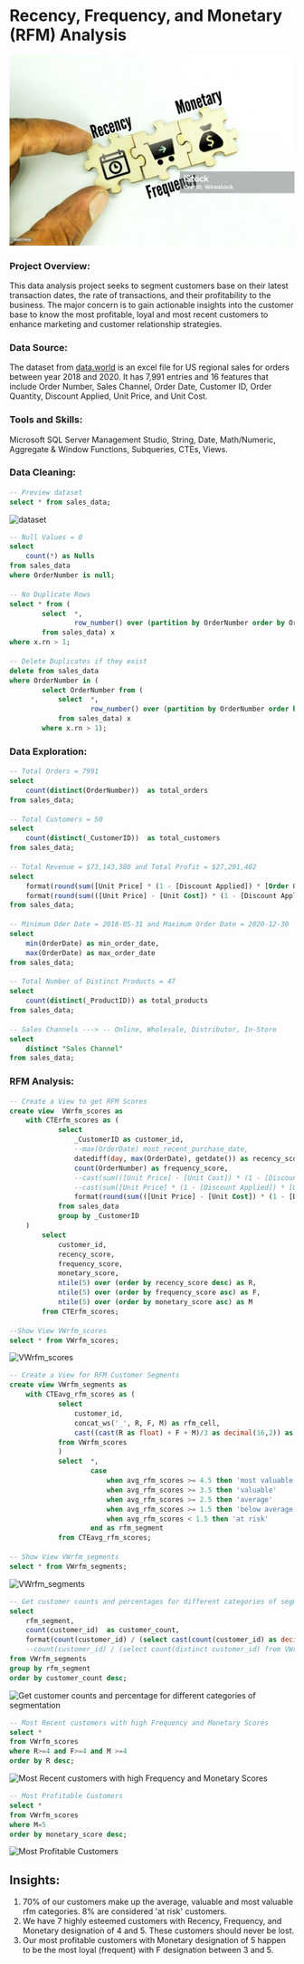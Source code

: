 # Recency, Frequency, and Monetary (RFM) Analysis
![](rfm_banner.jpg)

### Project Overview:
This data analysis project seeks to segment customers base on their latest transaction dates, the rate of transactions, and their profitability to the business. The major concern is to gain actionable insights into the customer base to know the most profitable, loyal and most recent customers to enhance marketing and customer relationship strategies.
### Data Source:
The dataset from [data.world](https://data.world/dataman-udit/us-regional-sales-data) is an excel file for US regional sales for orders between year 2018 and 2020. It has 7,991 entries and 16 features that include Order Number, Sales Channel, Order Date, Customer ID, Order Quantity, Discount Applied, Unit Price, and Unit Cost.
### Tools and Skills:
Microsoft SQL Server Management Studio, String, Date, Math/Numeric, Aggregate & Window Functions, Subqueries, CTEs, Views.
### Data Cleaning:
```sql
-- Preview dataset
select * from sales_data;
```
![dataset](https://github.com/jakejosh6751/Recency-Frequency-and-Monetary-Analysis/assets/148710647/da7e2ac4-a825-4aff-aa07-433427367193)
```sql
-- Null Values = 0
select
	count(*) as Nulls
from sales_data
where OrderNumber is null;

-- No Duplicate Rows
select * from (
		select	*,
				row_number() over (partition by OrderNumber order by OrderNumber) as rn
		from sales_data) x
where x.rn > 1;

-- Delete Duplicates if they exist
delete from sales_data
where OrderNumber in (
		select OrderNumber from (
			select	*,
					row_number() over (partition by OrderNumber order by OrderNumber) as rn
			from sales_data) x
		where x.rn > 1);
```
### Data Exploration:
```sql
-- Total Orders = 7991
select
	count(distinct(OrderNumber))  as total_orders
from sales_data;

-- Total Customers = 50
select
	count(distinct(_CustomerID))  as total_customers
from sales_data;

-- Total Revenue = $73,143,380 and Total Profit = $27,291,402
select
	format(round(sum([Unit Price] * (1 - [Discount Applied]) * [Order Quantity]), 0), 'C') as total_revenue,
	format(round(sum(([Unit Price] - [Unit Cost]) * (1 - [Discount Applied]) * [Order Quantity]), 0), 'C') as total_profit
from sales_data;

-- Minimum Oder Date = 2018-05-31 and Maximum Order Date = 2020-12-30
select  
	min(OrderDate) as min_order_date,
	max(OrderDate) as max_order_date
from sales_data;

-- Total Number of Distinct Products = 47
select
	count(distinct(_ProductID)) as total_products
from sales_data;

-- Sales Channels ---> -- Online, Wholesale, Distributor, In-Store
select
	distinct "Sales Channel"
from sales_data;
```
### RFM Analysis:
```sql
-- Create a View to get RFM Scores
create view  VWrfm_scores as 
	with CTErfm_scores as (
			select
				_CustomerID as customer_id,
				--max(OrderDate) most_recent_purchase_date,
				datediff(day, max(OrderDate), getdate()) as recency_score,
				count(OrderNumber) as frequency_score,
				--cast(sum(([Unit Price] - [Unit Cost]) * (1 - [Discount Applied]) * [Order Quantity]) as decimal(16, 0)) as monetary_score
				--cast(sum([Unit Price] * (1 - [Discount Applied]) * [Order Quantity]) as decimal(16, 1)) as monetary_score
				format(round(sum(([Unit Price] - [Unit Cost]) * (1 - [Discount Applied]) * [Order Quantity]),2), 'N') as monetary_score
			from sales_data
			group by _CustomerID
	)
		select
			customer_id,
			recency_score,
			frequency_score,
			monetary_score,
			ntile(5) over (order by recency_score desc) as R,
			ntile(5) over (order by frequency_score asc) as F,
			ntile(5) over (order by monetary_score asc) as M
		from CTErfm_scores;

--Show View VWrfm_scores
select * from VWrfm_scores;
```
![VWrfm_scores](https://github.com/jakejosh6751/Recency-Frequency-and-Monetary-Analysis/assets/148710647/61b64b67-8597-4251-b52b-dd0150d89e43)

```sql
-- Create a View for RFM Customer Segments
create view VWrfm_segments as
	with CTEavg_rfm_scores as (
			select
				customer_id,
				concat_ws('_', R, F, M) as rfm_cell,
				cast((cast(R as float) + F + M)/3 as decimal(16,2)) as avg_rfm_scores
			from VWrfm_scores
			)
			select	*,
					case
						when avg_rfm_scores >= 4.5 then 'most valuable'
						when avg_rfm_scores >= 3.5 then 'valuable'
						when avg_rfm_scores >= 2.5 then 'average'
						when avg_rfm_scores >= 1.5 then 'below average'
						when avg_rfm_scores < 1.5 then 'at risk'
					end as rfm_segment
			from CTEavg_rfm_scores;

-- Show View VWrfm_segments
select * from VWrfm_segments;
```
![VWrfm_segments](https://github.com/jakejosh6751/Recency-Frequency-and-Monetary-Analysis/assets/148710647/76b7cba6-a548-490b-99a8-9e4c757a23f5)

```sql
-- Get customer counts and percentages for different categories of segmentation
select 
	rfm_segment,
	count(customer_id)  as customer_count,
	format(count(customer_id) / (select cast(count(customer_id) as decimal) from VWrfm_segments), 'P') as customer_percent
	--count(customer_id) / (select count(distinct customer_id) from VWrfm_segments)
from VWrfm_segments
group by rfm_segment
order by customer_count desc;
```
![Get customer counts and percentage for different categories of segmentation](https://github.com/jakejosh6751/Recency-Frequency-and-Monetary-Analysis/assets/148710647/e3e5fb90-5053-44fd-b9dc-d9117a40a052)

```sql
-- Most Recent customers with high Frequency and Monetary Scores
select *
from VWrfm_scores
where R>=4 and F>=4 and M >=4
order by R desc;
```
![Most Recent customers with high Frequency and Monetary Scores](https://github.com/jakejosh6751/Recency-Frequency-and-Monetary-Analysis/assets/148710647/ce3dbbc3-bb7d-4477-9150-34593b676e68)

```sql
-- Most Profitable Customers
select *
from VWrfm_scores
where M=5
order by monetary_score desc;
```
![Most Profitable Customers](https://github.com/jakejosh6751/Recency-Frequency-and-Monetary-Analysis/assets/148710647/ad85bf46-c639-4ae4-91b6-66cb6ba2c396)

## Insights:
1. 70% of our customers make up the average, valuable and most valuable rfm categories. 8% are considered 'at risk' customers.
2. We have 7 highly esteemed customers with Recency, Frequency, and Monetary designation of 4 and 5. These customers should never be lost.
3. Our most profitable customers with Monetary designation of 5 happen to be the most loyal (frequent) with F designation between 3 and 5.
